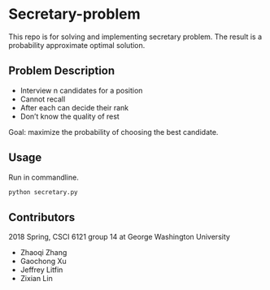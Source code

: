 # Secretary-problem

This repo is for solving and implementing secretary problem. The result is a probability approximate optimal solution.

## Problem Description

- Interview n candidates for a position
- Cannot recall
- After each can decide their rank
- Don’t know the quality of rest

Goal: maximize the probability of choosing the best candidate.  

## Usage

Run in commandline.

``` BASH
python secretary.py
```

## Contributors

2018 Spring, CSCI 6121 group 14 at George Washington University 
- Zhaoqi Zhang
- Gaochong Xu
- Jeffrey  Litfin
- Zixian Lin

